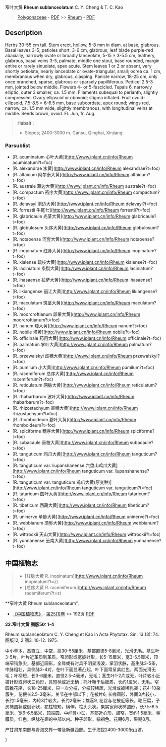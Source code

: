 窄叶大黄 **Rheum sublanceolatum** C. Y. Cheng & T. C. Kao

> [Polygonaceae](http://www.iplant.cn/info/Polygonaceae?t=foc) - [PDF](http://www.iplant.cn/foc/pdf/Polygonaceae.pdf) >> [Rheum](http://www.iplant.cn/info/Rheum?t=foc) - [PDF](http://www.iplant.cn/foc/pdf/Rheum.pdf)

## Description

Herbs 30-55 cm tall. Stem erect, hollow, 5-8 mm in diam. at base, glabrous. Basal leaves 3-5; petioles short, 3-6 cm, glabrous; leaf blade purple-red abaxially, narrowly ovate or broadly lanceolate, 5-15 × 3-5.5 cm, leathery, glabrous, basal veins 3-5, palmate, middle one stout, base rounded, margin entire or rarely sinuolate, apex acute. Stem leaves 1 or 2 or absent, very shortly petiolate, nearly lanceolate or ovate-triangular, small; ocrea ca. 1 cm, membranous when dry, glabrous, clasping. Panicle narrow, 18-25 cm, only once branched, sparse, glabrous or sparsely papilliferous. Pedicel 2.5-3 mm, jointed below middle. Flowers 4- or 5-fascicled. Tepals 6, narrowly elliptic, outer 3 smaller, ca. 1.5 mm. Filaments subequal to perianth, slightly compressed. Ovary ellipsoid or obovoid; stigma inflated. Fruit ovoid-ellipsoid, 7.5-8.5 × 6-6.5 mm, base subcordate, apex round; wings red, narrow, ca. 1.5 mm wide, slightly membranous, with longitudinal veins at middle. Seeds brown, ovoid. Fl. Jun, fr. Aug.

> **Habait** : 
>* Slopes; 2400-3000 m. Gansu, Qinghai, Xinjiang.

### Parsublist

* [R.  acuminatum  心叶大黄](http://www.iplant.cn/info/Rheum acuminatum?t=foc)
* [R.  alexandrae  水黄](http://www.iplant.cn/info/Rheum alexandrae?t=foc)
* [R.  altaicum  阿尔泰大黄](http://www.iplant.cn/info/Rheum altaicum?t=foc)
* [R.  australe  藏边大黄](http://www.iplant.cn/info/Rheum australe?t=foc)
* [R.  compactum  密序大黄](http://www.iplant.cn/info/Rheum compactum?t=foc)
* [R.  delavayi  滇边大黄](http://www.iplant.cn/info/Rheum delavayi?t=foc)
* [R.  forrestii  牛尾七](http://www.iplant.cn/info/Rheum forrestii?t=foc)
* [R.  glabricaule  光茎大黄](http://www.iplant.cn/info/Rheum glabricaule?t=foc)
* [R.  globulosum  头序大黄](http://www.iplant.cn/info/Rheum globulosum?t=foc)
* [R.  hotaoense  河套大黄](http://www.iplant.cn/info/Rheum hotaoense?t=foc)
* [R.  inopinatum  红脉大黄](http://www.iplant.cn/info/Rheum inopinatum?t=foc)
* [R.  kialense  疏枝大黄](http://www.iplant.cn/info/Rheum kialense?t=foc)
* [R.  laciniatum  条裂大黄](http://www.iplant.cn/info/Rheum laciniatum?t=foc)
* [R.  lhasaense  拉萨大黄](http://www.iplant.cn/info/Rheum lhasaense?t=foc)
* [R.  likiangense  丽江大黄](http://www.iplant.cn/info/Rheum likiangense?t=foc)
* [R.  maculatum  斑茎大黄](http://www.iplant.cn/info/Rheum maculatum?t=foc)
* [R.  moorcroftianum  卵果大黄](http://www.iplant.cn/info/Rheum moorcroftianum?t=foc)
* [R.  nanum  矮大黄](http://www.iplant.cn/info/Rheum nanum?t=foc)
* [R.  nobile  塔黄](http://www.iplant.cn/info/Rheum nobile?t=foc)
* [R.  officinale  药用大黄](http://www.iplant.cn/info/Rheum officinale?t=foc)
* [R.  palmatum  掌叶大黄](http://www.iplant.cn/info/Rheum palmatum?t=foc)
* [R.  przewalskyi  歧穗大黄](http://www.iplant.cn/info/Rheum przewalskyi?t=foc)
* [R.  pumilum  小大黄](http://www.iplant.cn/info/Rheum pumilum?t=foc)
* [R.  racemiferum  总序大黄](http://www.iplant.cn/info/Rheum racemiferum?t=foc)
* [R.  reticulatum  网脉大黄](http://www.iplant.cn/info/Rheum reticulatum?t=foc)
* [R.  rhabarbarum  波叶大黄](http://www.iplant.cn/info/Rheum rhabarbarum?t=foc)
* [R.  rhizostachyum  直穗大黄](http://www.iplant.cn/info/Rheum rhizostachyum?t=foc)
* [R.  rhomboideum  菱叶大黄](http://www.iplant.cn/info/Rheum rhomboideum?t=foc)
* [R.  spiciforme  穗序大黄](http://www.iplant.cn/info/Rheum spiciforme?t=foc)
* [R.  subacaule  垂枝大黄](http://www.iplant.cn/info/Rheum subacaule?t=foc)
* [R.  tanguticum  鸡爪大黄](http://www.iplant.cn/info/Rheum tanguticum?t=foc)
* [R.  tanguticum var. liupanshanense  六盘山鸡爪大黄](http://www.iplant.cn/info/Rheum tanguticum var. liupanshanense?t=foc)
* [R.  tanguticum var. tanguticum  鸡爪大黄(原变种)](http://www.iplant.cn/info/Rheum tanguticum var. tanguticum?t=foc)
* [R.  tataricum  圆叶大黄](http://www.iplant.cn/info/Rheum tataricum?t=foc)
* [R.  tibeticum  西藏大黄](http://www.iplant.cn/info/Rheum tibeticum?t=foc)
* [R.  uninerve  单脉大黄](http://www.iplant.cn/info/Rheum uninerve?t=foc)
* [R.  webbianum  须弥大黄](http://www.iplant.cn/info/Rheum webbianum?t=foc)
* [R.  wittrockii  天山大黄](http://www.iplant.cn/info/Rheum wittrockii?t=foc)
* [R.  yunnanense  云南大黄](http://www.iplant.cn/info/Rheum yunnanense?t=foc)

## 中国植物志

> * [红脉大黄  R.  inopinatum](http://www.iplant.cn/info/Rheum inopinatum?t=z)
> * [总序大黄  R.  racemiferum](http://www.iplant.cn/info/Rheum racemiferum?t=z)

**窄叶大黄 Rheum sublanceolatum",

* [《中国植物志》](http://www.iplant.cn/frps)- [第25(1)卷](http://www.iplant.cn/frps/vol/25(1)) >> 192页 [PDF](http://www.iplant.cn/frps/pdf/25(1)/192.PDF)

**22.窄叶大黄 图版50: 1-4**

Rheum sublanceolatum C. Y. Cheng et Kao in Acta Phytotax. Sin. 13 (3): 74.图版12, 2.图3, 10-12. 1975.

中小草本，茎直立，中空，高30-55厘米，基部直径5-8毫米，光滑无毛。基生叶3-5片，叶片近革质到革质，窄卵形或宽披针形，长5-15厘米，宽3-5.5厘米，顶端窄钝急尖，基部近圆形，全缘或有时具不明显浅波，掌羽状脉，基生脉3-5条，中脉粗壮，具侧脉3-4对，在叶下面显著凸起，叶下面常呈紫红色，两面光滑无毛；叶柄短，长3-6厘米，直径2.5-4毫米，无毛；茎生叶1-2片或无，叶片较小近披针形或卵状三角形，具短柄或近无柄；托叶鞘干后膜质，长约1厘米，无毛。窄圆锥花序，长18-25厘米，只一次分枝，分枝较稀疏，光滑或被稀乳突；花4-10朵簇生，花梗长2.5-3毫米，关节在中部以下；花被片6, 长椭圆形，外面3片较小，长约1.5毫米，内轮3片较大，长约2毫米；雄蕊9, 花丝与花被近等长，略压扁，子房椭圆状或倒卵状，花柱较短，横伸，柱头头状。果实宽卵状椭圆形，长7.5-8.5毫米，宽6-6.5毫米，顶端圆，中间具小凹，基部近心形，翅窄，宽约1.5毫米，稍膜质，红色，纵脉在翅的中部以内。种子卵形，棕褐色。花期6月，果期8月。

产甘肃东南部与青海交界一带及新疆西部。生于海拔2400-3000米山坡。

}